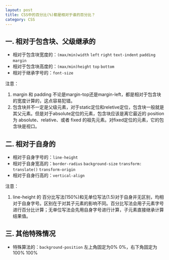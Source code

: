 ```yaml
---
layout: post
title: CSS中的百分比(%)都是相对于谁的百分比？
category: CSS
---
```


## 一. 相对于包含块、父级继承的

* 相对于包含块宽度的：`(max/min)width` `left` `right` `text-indent` `padding` `margin`
* 相对于包含块高度的：`(max/min)height` `top` `bottom`
* 相对于继承字号的：`font-size`

注意：
1. margin 和 padding 不论是margin-top还是margin-left，都是相对于包含块的宽度计算的，这点容易犯错。
2. 包含块并不一定是父级元素，对于static定位和reletive定位，包含块一般就是其父元素。但是对于absolute定位的元素，包含块应该是离它最近的 position 为 absolute、relative、或者 fixed 的祖先元素。对fixed定位的元素，它的包含块是视口。

## 二. 相对于自身的

* 相对于自身字号的：`line-height`
* 相对于自身宽高的：`border-radius` `background-size` `transform: translate()` `transform-origin`
* 相对于自身行高的：`vertical-align`

注意：
1. line-height 的 百分比写法(150%)和无单位写法(1.5)对于自身并无区别，均相对于自身字号。区别在于对其子元素的影响不同。百分比写法会用子元素字号进行百分比计算；无单位写法会先用自身字号进行计算，子元素直接继承计算结果值。

## 三. 其他特殊情况

* 特殊算法的：`background-position` 左上角固定为0% 0%，右下角固定为100% 100%
